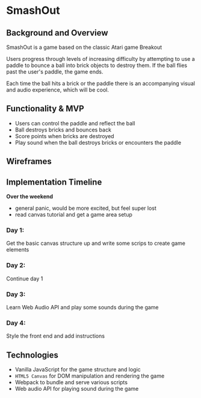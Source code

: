 # SmashOut

## Background and Overview

SmashOut is a game based on the classic Atari game Breakout

Users progress through levels of increasing difficulty by attempting to use a paddle to bounce a ball into brick objects to destroy them. If the ball flies past the user's paddle, the game ends.

Each time the ball hits a brick or the paddle there is an accompanying visual and audio experience, which will be cool.

## Functionality & MVP

 * Users can control the paddle and reflect the ball
 * Ball destroys bricks and bounces back
 * Score points when bricks are destroyed
 * Play sound when the ball destroys bricks or encounters the paddle

## Wireframes

## Implementation Timeline

**Over the weekend**
* general panic, would be more excited, but feel super lost
* read canvas tutorial and get a game area setup

### Day 1:
Get the basic canvas structure up and write some scrips to create game elements
### Day 2:
Continue day 1
### Day 3:
Learn Web Audio API and play some sounds during the game
### Day 4:
Style the front end and add instructions


## Technologies

* Vanilla JavaScript for the game structure and logic
* `HTML5 Canvas` for DOM manipulation and rendering the game
* Webpack to bundle and serve various scripts
* Web audio API for playing sound during the game
